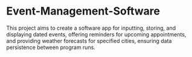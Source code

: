# Event-Management-Software
This project aims to create a software app for inputting, storing, and displaying dated events, offering reminders for upcoming appointments, and providing weather forecasts for specified cities, ensuring data persistence between program runs.
